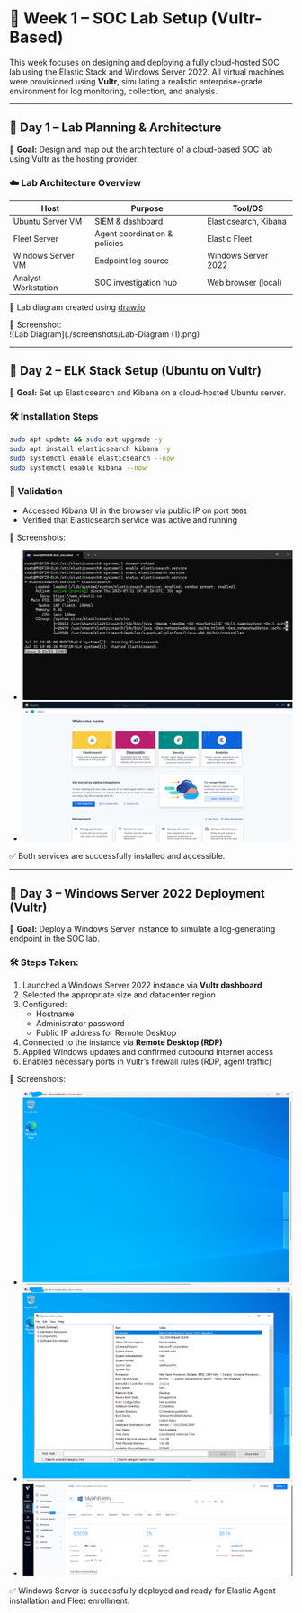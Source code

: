 # 🧱 Week 1 – SOC Lab Setup (Vultr-Based)

This week focuses on designing and deploying a fully cloud-hosted SOC lab using the Elastic Stack and Windows Server 2022. All virtual machines were provisioned using **Vultr**, simulating a realistic enterprise-grade environment for log monitoring, collection, and analysis.

---

## 📅 Day 1 – Lab Planning & Architecture

🌟 **Goal:** Design and map out the architecture of a cloud-based SOC lab using Vultr as the hosting provider.

### ☁️ Lab Architecture Overview

| Host                | Purpose                        | Tool/OS                   |
|---------------------|--------------------------------|---------------------------|
| Ubuntu Server VM    | SIEM & dashboard               | Elasticsearch, Kibana     |
| Fleet Server        | Agent coordination & policies  | Elastic Fleet             |
| Windows Server VM   | Endpoint log source            | Windows Server 2022       |
| Analyst Workstation | SOC investigation hub          | Web browser (local)       |

📌 Lab diagram created using [draw.io](https://draw.io)

📸 Screenshot:  
![Lab Diagram](./screenshots/Lab-Diagram (1).png)

---

## 📅 Day 2 – ELK Stack Setup (Ubuntu on Vultr)

🌟 **Goal:** Set up Elasticsearch and Kibana on a cloud-hosted Ubuntu server.

### 🛠️ Installation Steps

```bash
sudo apt update && sudo apt upgrade -y
sudo apt install elasticsearch kibana -y
sudo systemctl enable elasticsearch --now
sudo systemctl enable kibana --now
```

### 🥺 Validation
- Accessed Kibana UI in the browser via public IP on port `5601`
- Verified that Elasticsearch service was active and running

📸 Screenshots:
- ![Elasticsearch Status](./screenshots/elasticsearch-status.png)
- ![Kibana Login](./screenshots/Kibana-login.png)

✅ Both services are successfully installed and accessible.

---

## 📅 Day 3 – Windows Server 2022 Deployment (Vultr)

🌟 **Goal:** Deploy a Windows Server instance to simulate a log-generating endpoint in the SOC lab.

### 🛠️ Steps Taken:

1. Launched a Windows Server 2022 instance via **Vultr dashboard**
2. Selected the appropriate size and datacenter region
3. Configured:
   - Hostname
   - Administrator password
   - Public IP address for Remote Desktop
4. Connected to the instance via **Remote Desktop (RDP)**
5. Applied Windows updates and confirmed outbound internet access
6. Enabled necessary ports in Vultr’s firewall rules (RDP, agent traffic)

📸 Screenshots:
- ![Windows Server Desktop](./screenshots/windows-server-desktop.png)
- ![System Info - Cloud VM](./screenshots/windows-system-info.png)
- ![Vultr Instance Summary](./screenshots/vultr-instance.png)

✅ Windows Server is successfully deployed and ready for Elastic Agent installation and Fleet enrollment.

